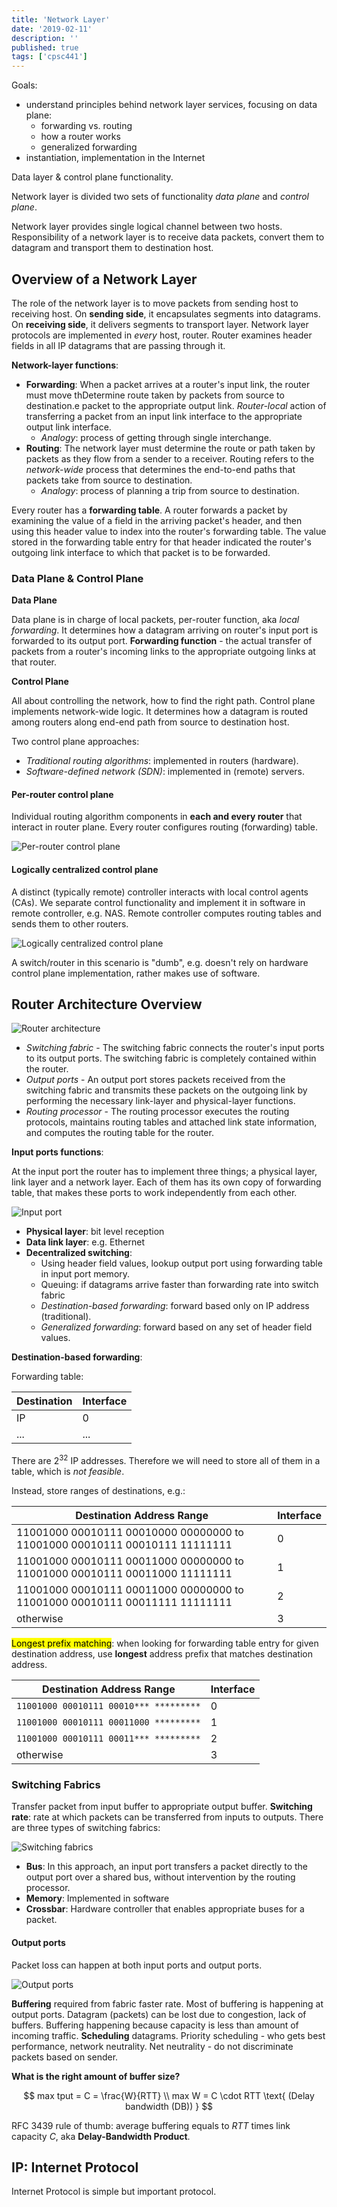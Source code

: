 ```yaml
---
title: 'Network Layer'
date: '2019-02-11'
description: ''
published: true
tags: ['cpsc441']
---
```


Goals:

- understand principles behind network layer services, focusing on data plane:
  - forwarding vs. routing
  - how a router works
  - generalized forwarding
- instantiation, implementation in the Internet

Data layer & control plane functionality.

Network layer is divided two sets of functionality _data plane_ and _control plane_.

Network layer provides single logical channel between two hosts. Responsibility of a network layer is to receive data packets, convert them to datagram and transport them to destination host.

## Overview of a Network Layer

The role of the network layer is to move packets from sending host to receiving host. On **sending side**, it encapsulates segments into datagrams. On **receiving side**, it delivers segments to transport layer. Network layer protocols are implemented in _every_ host, router. Router examines header fields in all IP datagrams that are passing through it.

**Network-layer functions**:

- **Forwarding**: When a packet arrives at a router's input link, the router must move thDetermine route taken by packets from source to destination.e packet to the appropriate output link. _Router-local_ action of transferring a packet from an input link interface to the appropriate output link interface.
  - _Analogy_: process of getting through single interchange.
- **Routing**: The network layer must determine the route or path taken by packets as they flow from a sender to a receiver. Routing refers to the _network-wide_ process that determines the end-to-end paths that packets take from source to destination.
  - _Analogy_: process of planning a trip from source to destination.

Every router has a **forwarding table**. A router forwards a packet by examining the value of a field in the arriving packet's header, and then using this header value to index into the router's forwarding table. The value stored in the forwarding table entry for that header indicated the router's outgoing link interface to which that packet is to be forwarded.

### Data Plane & Control Plane

**Data Plane**

Data plane is in charge of local packets, per-router function, aka _local forwarding_. It determines how a datagram arriving on router's input port is forwarded to its output port. **Forwarding function** - the actual transfer of packets from a router's incoming links to the appropriate outgoing links at that router.

**Control Plane**

All about controlling the network, how to find the right path. Control plane implements network-wide logic. It determines how a datagram is routed among routers along end-end path from source to destination host.

Two control plane approaches:

- _Traditional routing algorithms_: implemented in routers (hardware).
- _Software-defined network (SDN)_: implemented in (remote) servers.

#### Per-router control plane

Individual routing algorithm components in **each and every router** that interact in router plane. Every router configures routing (forwarding) table.

![Per-router control plane](lec4-per-router-control-plane.png)

#### Logically centralized control plane

A distinct (typically remote) controller interacts with local control agents (CAs). We separate control functionality and implement it in software in remote controller, e.g. NAS. Remote controller computes routing tables and sends them to other routers.

![Logically centralized control plane](lec4-sdn.png)

A switch/router in this scenario is "dumb", e.g. doesn't rely on hardware control plane implementation, rather makes use of software.

## Router Architecture Overview

![Router architecture](lec4-router-architecture.png)

- _Switching fabric_ - The switching fabric connects the router's input ports to its output ports. The switching fabric is completely contained within the router.
- _Output ports_ - An output port stores packets received from the switching fabric and transmits these packets on the outgoing link by performing the necessary link-layer and physical-layer functions.
- _Routing processor_ - The routing processor executes the routing protocols, maintains routing tables and attached link state information, and computes the routing table for the router.

**Input ports functions**:

At the input port the router has to implement three things; a physical layer, link layer and a network layer. Each of them has its own copy of forwarding table, that makes these ports to work independently from each other.

![Input port](lec4-input-port.png)

- **Physical layer**: bit level reception
- **Data link layer**: e.g. Ethernet
- **Decentralized switching**:
  - Using header field values, lookup output port using forwarding table in input port memory.
  - Queuing: if datagrams arrive faster than forwarding rate into switch fabric
  - _Destination-based forwarding_: forward based only on IP address (traditional).
  - _Generalized forwarding_: forward based on any set of header field values.

**Destination-based forwarding**:

Forwarding table:

| Destination | Interface |
| ----------- | --------- |
| IP          | 0         |
| ...         | ...       |

There are $2^32$ IP addresses. Therefore we will need to store all of them in a table, which is _not feasible_.

Instead, store ranges of destinations, e.g.:

| Destination Address Range                                                  | Interface |
| -------------------------------------------------------------------------- | --------- |
| 11001000 00010111 00010000 00000000 to 11001000 00010111 00010111 11111111 | 0         |
| 11001000 00010111 00011000 00000000 to 11001000 00010111 00011000 11111111 | 1         |
| 11001000 00010111 00011000 00000000 to 11001000 00010111 00011111 11111111 | 2         |
| otherwise                                                                  | 3         |

<mark>Longest prefix matching</mark>: when looking for forwarding table entry for given destination address, use **longest** address prefix that matches destination address.

| Destination Address Range              | Interface |
| -------------------------------------- | --------- |
| `11001000 00010111 00010*** *********` | 0         |
| `11001000 00010111 00011000 *********` | 1         |
| `11001000 00010111 00011*** *********` | 2         |
| otherwise                              | 3         |

### Switching Fabrics

Transfer packet from input buffer to appropriate output buffer. **Switching rate**: rate at which packets can be transferred from inputs to outputs. There are three types of switching fabrics:

![Switching fabrics](lec4-switching-fabrics.png)

- **Bus**: In this approach, an input port transfers a packet directly to the output port over a shared bus, without intervention by the routing processor.
- **Memory**: Implemented in software
- **Crossbar**: Hardware controller that enables appropriate buses for a packet.

#### Output ports

Packet loss can happen at both input ports and output ports.

![Output ports](lec4-output-ports.png)

**Buffering** required from fabric faster rate. Most of buffering is happening at output ports. Datagram (packets) can be lost due to congestion, lack of buffers. Buffering happening because capacity is less than amount of incoming traffic. **Scheduling** datagrams. Priority scheduling - who gets best performance, network neutrality. Net neutrality - do not discriminate packets based on sender.

**What is the right amount of buffer size?**

$$
max tput = C = \frac{W}{RTT} \\
max W = C \cdot RTT \text{ (Delay bandwidth (DB)) }
$$

RFC 3439 rule of thumb: average buffering equals to $RTT$ times link capacity $C$, aka **Delay-Bandwidth Product**.

## IP: Internet Protocol

Internet Protocol is simple but important protocol.
